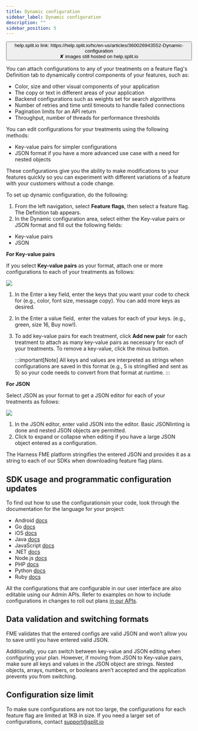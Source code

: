 ```yaml
---
title: Dynamic configuration
sidebar_label: Dynamic configuration
description: ""
sidebar_position: 5
---
```


<p>
  <button style={{borderRadius:'8px', border:'1px', fontFamily:'Courier New', fontWeight:'800', textAlign:'left'}}> help.split.io link: https://help.split.io/hc/en-us/articles/360026943552-Dynamic-configuration <br /> ✘ images still hosted on help.split.io </button>
</p>

You can attach configurations to any of your treatments on a feature flag's Definition tab to dynamically control components of your features, such as:

* Color, size and other visual components of your application
* The copy or text in different areas of your application
* Backend configurations such as weights set for search algorithms
* Number of retries and time until timeouts to handle failed connections
* Pagination limits for an API return
* Throughput, number of threads for performance thresholds

You can edit configurations for your treatments using the following methods:

* Key-value pairs for simpler configurations
* JSON format if you have a more advanced use case with a need for nested objects

These configurations give you the ability to make modifications to your features quickly so you can experiment with different variations of a feature with your customers without a code change.

To set up dynamic configuration, do the following:

1. From the left navigation, select **Feature flags**, then select a feature flag. The Definition tab appears.
2. In the Dynamic configuration area, select either the Key-value pairs or JSON format and fill out the following fields:

  * Key-value pairs
  * JSON

**For Key-value pairs**

If you select **Key-value pairs** as your format, attach one or more configurations to each of your treatments as follows:

<p>
  <img src="https://help.split.io/hc/article_attachments/15628296249229" />
</p>

1. In the Enter a key field, enter the keys that you want your code to check for (e.g., color, font size, message copy). You can add more keys as desired.
2. In the Enter a value field,  enter the values for each of your keys. (e.g., green, size 16, Buy now!).
3. To add key-value pairs for each treatment, click **Add new pair** for each treatment to attach as many key-value pairs as necessary for each of your treatments. To remove a key-value, click the minus button.

    :::important[Note]
    All keys and values are interpreted as strings when configurations are saved in this format (e.g., 5 is stringified and sent as 5) so your code needs to convert from that format at runtime.
    :::

**For JSON**

Select JSON as your format to get a JSON editor for each of your treatments as follows:

<p>
  <img src="https://help.split.io/hc/article_attachments/15628275774605" />
</p>

1. In the JSON editor, enter valid JSON into the editor. Basic JSONlinting is done and nested JSON objects are permitted.
2. Click to expand or collapse when editing if you have a large JSON object entered as a configuration.

The Harness FME platform stringifies the entered JSON and provides it as a string to each of our SDKs when downloading feature flag plans.

## SDK usage and programmatic configuration updates

To find out how to use the configurationsin your code, look through the documentation for the language for your project:
* Android [docs](/docs/feature-management-experimentation/sdks-and-infrastructure/client-side-sdks/android-sdk#get-treatments-with-configurations) 
* Go [docs](/docs/feature-management-experimentation/sdks-and-infrastructure/server-side-sdks/go-sdk#get-treatments-with-configurations) 
* iOS [docs](/docs/feature-management-experimentation/sdks-and-infrastructure/client-side-sdks/ios-sdk#get-treatments-with-configurations)
* Java [docs](/docs/feature-management-experimentation/sdks-and-infrastructure/server-side-sdks/java-sdk#get-treatments-with-configurations)
* JavaScript [docs](/docs/feature-management-experimentation/sdks-and-infrastructure/client-side-sdks/javascript-sdk#get-treatments-with-configurations)
* .NET [docs](/docs/feature-management-experimentation/sdks-and-infrastructure/server-side-sdks/net-sdk#get-treatments-with-configurations)
* Node.js [docs](/docs/feature-management-experimentation/sdks-and-infrastructure/server-side-sdks/nodejs-sdk#get-treatments-with-configurations)
* PHP [docs](/docs/feature-management-experimentation/sdks-and-infrastructure/server-side-sdks/php-sdk#get-treatments-with-configurations)
* Python [docs](/docs/feature-management-experimentation/sdks-and-infrastructure/server-side-sdks/python-sdk#get-treatments-with-configurations)
* Ruby [docs](/docs/feature-management-experimentation/sdks-and-infrastructure/server-side-sdks/ruby-sdk#get-treatments-with-configurations) 

All the configurations that are configurable in our user interface are also editable using our Admin APIs. Refer to examples on how to include configurations in changes to roll out plans [in our APIs](https://docs.split.io/v2/reference#create-split-definition-in-environment).

## Data validation and switching formats

FME validates that the entered configs are valid JSON and won’t allow you to save until you have entered valid JSON.

Additionally, you can switch between key-value and JSON editing when configuring your plan. However, if moving from JSON to Key-value pairs, make sure all keys and values in the JSON object are strings. Nested objects, arrays, numbers, or booleans aren’t accepted and the application prevents you from switching.

## Configuration size limit

To make sure configurations are not too large, the configurations for each feature flag are limited at 1KB in size. If you need a larger set of configurations, contact support@split.io